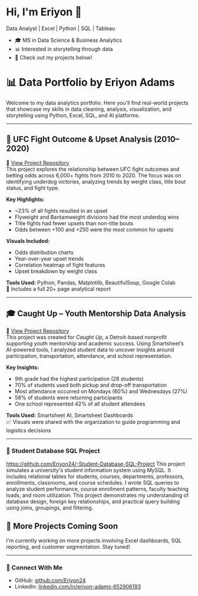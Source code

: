 # Hi, I'm Eriyon 👋
Data Analyst | Excel | Python | SQL | Tableau

- 🎓 MS in Data Science & Business Analytics
- 📊 Interested in storytelling through data
- 💼 Check out my projects below!

# 📊 Data Portfolio by Eriyon Adams

Welcome to my data analytics portfolio. Here you'll find real-world projects that showcase my skills in data cleaning, analysis, visualization, and storytelling using Python, Excel, SQL, and AI platforms.

---

## 🥋 UFC Fight Outcome & Upset Analysis (2010–2020)
🔗 [View Project Repository](https://github.com/Eriyon24/UFC-Fight-Analysis)  
This project explores the relationship between UFC fight outcomes and betting odds across 6,000+ fights from 2010 to 2020. The focus was on identifying underdog victories, analyzing trends by weight class, title bout status, and fight type.

**Key Highlights:**
- ~23% of all fights resulted in an upset
- Flyweight and Bantamweight divisions had the most underdog wins
- Title fights had fewer upsets than non-title bouts
- Odds between +100 and +250 were the most common for upsets

**Visuals Included:**
- Odds distribution charts
- Year-over-year upset trends
- Correlation heatmap of fight features
- Upset breakdown by weight class

**Tools Used:** Python, Pandas, Matplotlib, BeautifulSoup, Google Colab  
📄 Includes a full 20+ page analytical report

---

## 🎓 Caught Up – Youth Mentorship Data Analysis
🔗 [View Project Repository](https://github.com/Eriyon24/Caught-UP-Data-Project)  
This project was created for *Caught Up*, a Detroit-based nonprofit supporting youth mentorship and academic success. Using Smartsheet’s AI-powered tools, I analyzed student data to uncover insights around participation, transportation, attendance, and school representation.

**Key Insights:**
- 9th grade had the highest participation (28 students)
- 70% of students used both pickup and drop-off transportation
- Most attendance occurred on Mondays (60%) and Wednesdays (27%)
- 58% of students were returning participants
- One school represented 42% of all student attendees

**Tools Used:** Smartsheet AI, Smartsheet Dashboards  
📈 Visuals were shared with the organization to guide programming and logistics decisions

---



### 📘 Student Database SQL Project
https://github.com/Eriyon24/-Student-Database-SQL-Project
This project simulates a university's student information system using MySQL. It includes relational tables for students, courses, departments, professors, enrollments, classrooms, and course schedules. I wrote SQL queries to analyze student performance, course enrollment patterns, faculty teaching loads, and room utilization. This project demonstrates my understanding of database design, foreign key relationships, and practical query building using joins, groupings, and filtering.









## 📌 More Projects Coming Soon
I'm currently working on more projects involving Excel dashboards, SQL reporting, and customer segmentation. Stay tuned!

---

### 🔗 Connect With Me

- GitHub: [github.com/Eriyon24](https://github.com/Eriyon24)
- LinkedIn: [linkedin.com/in/eriyon-adams-652906193](https://www.linkedin.com/in/eriyon-adams-652906193)
